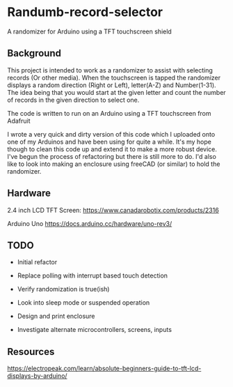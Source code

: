 # Randumb-record-selector
A randomizer for Arduino using a TFT touchscreen shield

## Background
This project is intended to work as a randomizer to assist with selecting records (Or other media). When the touchscreen is tapped the randomizer displays a random direction (Right or Left), letter(A-Z) and Number(1-31). The idea being that you would start at the given letter and count the number of records in the given direction to select one.

The code is written to run on an Arduino using a TFT touchscreen from Adafruit

I wrote a very quick and dirty version of this code which I uploaded onto one of my Arduinos and have been using for quite a while. It's my hope though to clean this code up and extend it to make a more robust device. I've begun the process of refactoring but there is still more to do. I'd also like to look into making an enclosure using freeCAD (or similar) to hold the randomizer.

## Hardware

2.4 inch LCD TFT Screen:
https://www.canadarobotix.com/products/2316

Arduino Uno
https://docs.arduino.cc/hardware/uno-rev3/

## TODO

  - Initial refactor
  - Replace polling with interrupt based touch detection
  - Verify randomization is true(ish)
  - Look into sleep mode or suspended operation

  - Design and print enclosure
  - Investigate alternate microcontrollers, screens, inputs

## Resources

https://electropeak.com/learn/absolute-beginners-guide-to-tft-lcd-displays-by-arduino/

